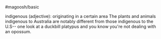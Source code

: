 #magoosh/basic

indigenous (adjective): originating in a certain area 
The plants and animals indigenous to Australia are notably different from those indigenous to the U.S--
one look at a duckbill platypus and you know you're not dealing with an opossum. 
